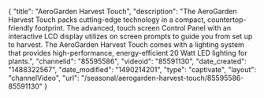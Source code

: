 {
    "title": "AeroGarden Harvest Touch",
    "description": "The AeroGarden Harvest Touch packs cutting-edge technology in a compact, countertop-friendly footprint. The advanced, touch screen Control Panel with an interactive LCD display utilizes on screen prompts to guide you from set up to harvest. The AeroGarden Harvest Touch comes with a lighting system that provides high-performance, energy-efficient 20 Watt LED lighting for plants.",
    "channelid": "85595586",
    "videoid": "85591130",
    "date_created": "1488322567",
    "date_modified": "1490214201",
    "type": "captivate",
    "layout": "channelVideo",
    "url": "\/seasonal\/aerogarden-harvest-touch\/85595586-85591130"
}
